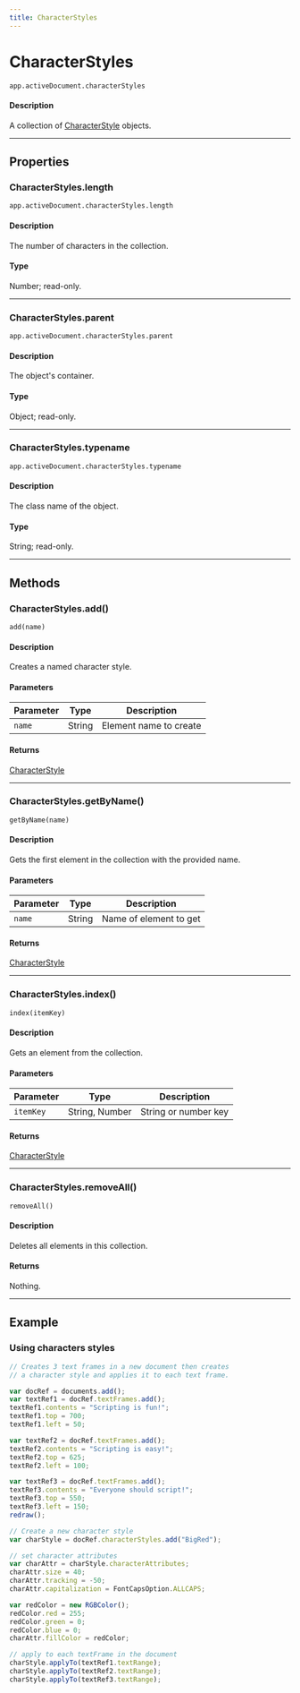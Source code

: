 ```yaml
---
title: CharacterStyles
---
```

# CharacterStyles

`app.activeDocument.characterStyles`

#### Description

A collection of [CharacterStyle](.././CharacterStyle) objects.

---

## Properties

### CharacterStyles.length

`app.activeDocument.characterStyles.length`

#### Description

The number of characters in the collection.

#### Type

Number; read-only.

---

### CharacterStyles.parent

`app.activeDocument.characterStyles.parent`

#### Description

The object's container.

#### Type

Object; read-only.

---

### CharacterStyles.typename

`app.activeDocument.characterStyles.typename`

#### Description

The class name of the object.

#### Type

String; read-only.

---

## Methods

### CharacterStyles.add()

`add(name)`

#### Description

Creates a named character style.

#### Parameters

| Parameter | Type | Description |
| --- | --- | --- |
| `name` | String | Element name to create |

#### Returns

[CharacterStyle](.././CharacterStyle)

---

### CharacterStyles.getByName()

`getByName(name)`

#### Description

Gets the first element in the collection with the provided name.

#### Parameters

| Parameter | Type | Description |
| --- | --- | --- |
| `name` | String | Name of element to get |

#### Returns

[CharacterStyle](.././CharacterStyle)

---

### CharacterStyles.index()

`index(itemKey)`

#### Description

Gets an element from the collection.

#### Parameters

| Parameter | Type | Description |
| --- | --- | --- |
| `itemKey` | String, Number | String or number key |

#### Returns

[CharacterStyle](.././CharacterStyle)

---

### CharacterStyles.removeAll()

`removeAll()`

#### Description

Deletes all elements in this collection.

#### Returns

Nothing.

---

## Example

### Using characters styles

```javascript
// Creates 3 text frames in a new document then creates
// a character style and applies it to each text frame.

var docRef = documents.add();
var textRef1 = docRef.textFrames.add();
textRef1.contents = "Scripting is fun!";
textRef1.top = 700;
textRef1.left = 50;

var textRef2 = docRef.textFrames.add();
textRef2.contents = "Scripting is easy!";
textRef2.top = 625;
textRef2.left = 100;

var textRef3 = docRef.textFrames.add();
textRef3.contents = "Everyone should script!";
textRef3.top = 550;
textRef3.left = 150;
redraw();

// Create a new character style
var charStyle = docRef.characterStyles.add("BigRed");

// set character attributes
var charAttr = charStyle.characterAttributes;
charAttr.size = 40;
charAttr.tracking = -50;
charAttr.capitalization = FontCapsOption.ALLCAPS;

var redColor = new RGBColor();
redColor.red = 255;
redColor.green = 0;
redColor.blue = 0;
charAttr.fillColor = redColor;

// apply to each textFrame in the document
charStyle.applyTo(textRef1.textRange);
charStyle.applyTo(textRef2.textRange);
charStyle.applyTo(textRef3.textRange);
```
